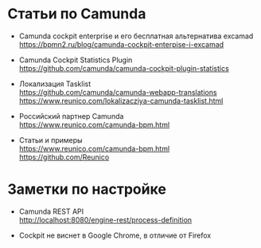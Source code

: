 # Статьи по Camunda

* Camunda cockpit enterprise и его бесплатная альтернатива excamad     
<https://bpmn2.ru/blog/camunda-cockpit-enterpise-i-excamad>

* Camunda Cockpit Statistics Plugin    
<https://github.com/camunda/camunda-cockpit-plugin-statistics>

* Локализация Tasklist    
<https://github.com/camunda/camunda-webapp-translations>    
<https://www.reunico.com/lokalizacziya-camunda-tasklist.html>

* Российский партнер Camunda    
<https://www.reunico.com/camunda-bpm.html>

* Статьи и примеры    
<https://www.reunico.com/camunda-bpm.html>    
<https://github.com/Reunico>

# Заметки по настройке

* Camunda REST API    
<http://localhost:8080/engine-rest/process-definition>

* Cockpit не виснет в Google Chrome, в отличие от Firefox
